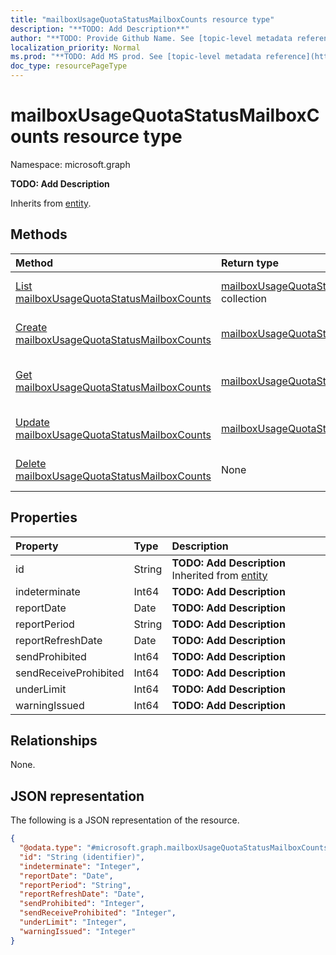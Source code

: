 ```yaml
---
title: "mailboxUsageQuotaStatusMailboxCounts resource type"
description: "**TODO: Add Description**"
author: "**TODO: Provide Github Name. See [topic-level metadata reference](https://msgo.azurewebsites.net/add/document/guidelines/metadata.html#topic-level-metadata)**"
localization_priority: Normal
ms.prod: "**TODO: Add MS prod. See [topic-level metadata reference](https://msgo.azurewebsites.net/add/document/guidelines/metadata.html#topic-level-metadata)**"
doc_type: resourcePageType
---
```


# mailboxUsageQuotaStatusMailboxCounts resource type

Namespace: microsoft.graph



**TODO: Add Description**


Inherits from [entity](../resources/entity.md).

## Methods
|Method|Return type|Description|
|:---|:---|:---|
|[List mailboxUsageQuotaStatusMailboxCounts](../api/mailboxusagequotastatusmailboxcounts-list.md)|[mailboxUsageQuotaStatusMailboxCounts](../resources/mailboxusagequotastatusmailboxcounts.md) collection|Get a list of the [mailboxUsageQuotaStatusMailboxCounts](../resources/mailboxusagequotastatusmailboxcounts.md) objects and their properties.|
|[Create mailboxUsageQuotaStatusMailboxCounts](../api/mailboxusagequotastatusmailboxcounts-create.md)|[mailboxUsageQuotaStatusMailboxCounts](../resources/mailboxusagequotastatusmailboxcounts.md)|Create a new [mailboxUsageQuotaStatusMailboxCounts](../resources/mailboxusagequotastatusmailboxcounts.md) object.|
|[Get mailboxUsageQuotaStatusMailboxCounts](../api/mailboxusagequotastatusmailboxcounts-get.md)|[mailboxUsageQuotaStatusMailboxCounts](../resources/mailboxusagequotastatusmailboxcounts.md)|Read the properties and relationships of a [mailboxUsageQuotaStatusMailboxCounts](../resources/mailboxusagequotastatusmailboxcounts.md) object.|
|[Update mailboxUsageQuotaStatusMailboxCounts](../api/mailboxusagequotastatusmailboxcounts-update.md)|[mailboxUsageQuotaStatusMailboxCounts](../resources/mailboxusagequotastatusmailboxcounts.md)|Update the properties of a [mailboxUsageQuotaStatusMailboxCounts](../resources/mailboxusagequotastatusmailboxcounts.md) object.|
|[Delete mailboxUsageQuotaStatusMailboxCounts](../api/mailboxusagequotastatusmailboxcounts-delete.md)|None|Deletes a [mailboxUsageQuotaStatusMailboxCounts](../resources/mailboxusagequotastatusmailboxcounts.md) object.|

## Properties
|Property|Type|Description|
|:---|:---|:---|
|id|String|**TODO: Add Description** Inherited from [entity](../resources/entity.md)|
|indeterminate|Int64|**TODO: Add Description**|
|reportDate|Date|**TODO: Add Description**|
|reportPeriod|String|**TODO: Add Description**|
|reportRefreshDate|Date|**TODO: Add Description**|
|sendProhibited|Int64|**TODO: Add Description**|
|sendReceiveProhibited|Int64|**TODO: Add Description**|
|underLimit|Int64|**TODO: Add Description**|
|warningIssued|Int64|**TODO: Add Description**|

## Relationships
None.

## JSON representation
The following is a JSON representation of the resource.
<!-- {
  "blockType": "resource",
  "keyProperty": "id",
  "@odata.type": "microsoft.graph.mailboxUsageQuotaStatusMailboxCounts",
  "baseType": "microsoft.graph.entity",
  "openType": false
}
-->
``` json
{
  "@odata.type": "#microsoft.graph.mailboxUsageQuotaStatusMailboxCounts",
  "id": "String (identifier)",
  "indeterminate": "Integer",
  "reportDate": "Date",
  "reportPeriod": "String",
  "reportRefreshDate": "Date",
  "sendProhibited": "Integer",
  "sendReceiveProhibited": "Integer",
  "underLimit": "Integer",
  "warningIssued": "Integer"
}
```

